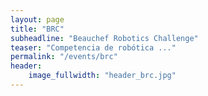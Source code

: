 ```yaml
---
layout: page
title: "BRC"
subheadline: "Beauchef Robotics Challenge"
teaser: "Competencia de robótica ..."
permalink: "/events/brc"
header:
    image_fullwidth: "header_brc.jpg"
---
```

